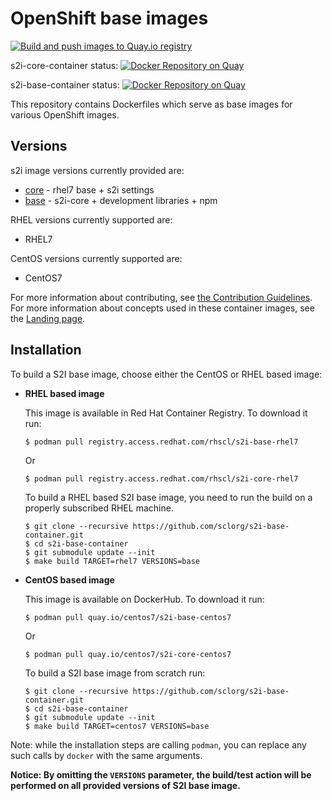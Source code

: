 OpenShift base images
========================================

[![Build and push images to Quay.io registry](https://github.com/sclorg/s2i-base-container/actions/workflows/build-and-push.yml/badge.svg)](https://github.com/sclorg/s2i-base-container/actions/workflows/build-and-push.yml)

s2i-core-container status: [![Docker Repository on Quay](https://quay.io/repository/centos7/s2i-core-centos7/status "Docker Repository on Quay")](https://quay.io/repository/centos7/s2i-core-centos7)

s2i-base-container status: [![Docker Repository on Quay](https://quay.io/repository/centos7/s2i-base-centos7/status "Docker Repository on Quay")](https://quay.io/repository/centos7/s2i-base-centos7)

This repository contains Dockerfiles which serve as base images for various OpenShift images.

Versions
---------------------------------
s2i image versions currently provided are:
* [core](core/README.md) - rhel7 base + s2i settings
* [base](base/README.md) - s2i-core + development libraries + npm

RHEL versions currently supported are:
* RHEL7

CentOS versions currently supported are:
* CentOS7

For more information about contributing, see
[the Contribution Guidelines](https://github.com/sclorg/welcome/blob/master/contribution.md).
For more information about concepts used in these container images, see the
[Landing page](https://github.com/sclorg/welcome).


Installation
---------------
To build a S2I base image, choose either the CentOS or RHEL based image:
*  **RHEL based image**

    This image is available in Red Hat Container Registry. To download it run:

    ```
    $ podman pull registry.access.redhat.com/rhscl/s2i-base-rhel7
    ```

    Or

    ```
    $ podman pull registry.access.redhat.com/rhscl/s2i-core-rhel7
    ```

    To build a RHEL based S2I base image, you need to run the build on a properly
    subscribed RHEL machine.

    ```
    $ git clone --recursive https://github.com/sclorg/s2i-base-container.git
    $ cd s2i-base-container
    $ git submodule update --init
    $ make build TARGET=rhel7 VERSIONS=base
    ```

*  **CentOS based image**

    This image is available on DockerHub. To download it run:

    ```
    $ podman pull quay.io/centos7/s2i-base-centos7
    ```

    Or

    ```
    $ podman pull quay.io/centos7/s2i-core-centos7
    ```

    To build a S2I base image from scratch run:

    ```
    $ git clone --recursive https://github.com/sclorg/s2i-base-container.git
    $ cd s2i-base-container
    $ git submodule update --init
    $ make build TARGET=centos7 VERSIONS=base
    ```

Note: while the installation steps are calling `podman`, you can replace any such calls by `docker` with the same arguments.

**Notice: By omitting the `VERSIONS` parameter, the build/test action will be performed
on all provided versions of S2I base image.**


